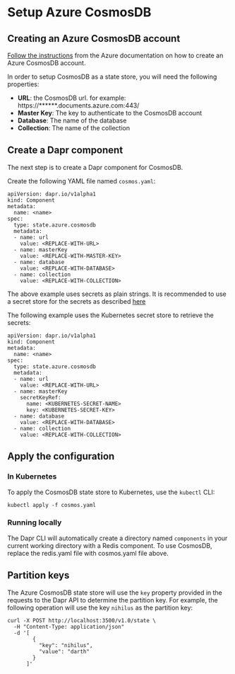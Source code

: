 # Setup Azure CosmosDB 

## Creating an Azure CosmosDB account

[Follow the instructions](https://docs.microsoft.com/en-us/azure/cosmos-db/how-to-manage-database-account) from the Azure documentation on how to create an Azure CosmosDB account.

In order to setup CosmosDB as a state store, you will need the following properties:

* **URL**: the CosmosDB url. for example: https://******.documents.azure.com:443/
* **Master Key**: The key to authenticate to the CosmosDB account
* **Database**: The name of the database
* **Collection**: The name of the collection

## Create a Dapr component

The next step is to create a Dapr component for CosmosDB.

Create the following YAML file named `cosmos.yaml`:

```
apiVersion: dapr.io/v1alpha1
kind: Component
metadata:
  name: <name>
spec:
  type: state.azure.cosmosdb
  metadata:
  - name: url
    value: <REPLACE-WITH-URL>
  - name: masterKey
    value: <REPLACE-WITH-MASTER-KEY>
  - name: database
    value: <REPLACE-WITH-DATABASE>
  - name: collection
    value: <REPLACE-WITH-COLLECTION>
```

The above example uses secrets as plain strings. It is recommended to use a secret store for the secrets as described [here](../../concepts/components/secrets.md)

The following example uses the Kubernetes secret store to retrieve the secrets:

```
apiVersion: dapr.io/v1alpha1
kind: Component
metadata:
  name: <name>
spec:
  type: state.azure.cosmosdb
  metadata:
  - name: url
    value: <REPLACE-WITH-URL>
  - name: masterKey
    secretKeyRef:
      name: <KUBERNETES-SECRET-NAME>
      key: <KUBERNETES-SECRET-KEY>
  - name: database
    value: <REPLACE-WITH-DATABASE>
  - name: collection
    value: <REPLACE-WITH-COLLECTION>
```

## Apply the configuration

### In Kubernetes

To apply the CosmosDB state store to Kubernetes, use the `kubectl` CLI:

```
kubectl apply -f cosmos.yaml
```

### Running locally

The Dapr CLI will automatically create a directory named `components` in your current working directory with a Redis component.
To use CosmosDB, replace the redis.yaml file with cosmos.yaml file above.

## Partition keys

The Azure CosmosDB state store will use the `key` property provided in the requests to the Dapr API to determine the partition key.
For example, the following operation will use the key `nihilus` as the partition key:

```shell
curl -X POST http://localhost:3500/v1.0/state \
  -H "Content-Type: application/json"
  -d '[
        {
          "key": "nihilus",
          "value": "darth"
        }
      ]'
```
